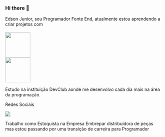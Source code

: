 ### Hi there 👋
 
 Edson Junior, sou Programador Fonte End, atualmente estou aprendendo a criar projetos com
<br>
<br>
 <img width="80px" src="https://img.shields.io/badge/HTML5-E34F26?style=for-the-badge&logo=html5&logoColor=white" />
<br>
 <img width="80px" src="https://img.shields.io/badge/CSS3-1572B6?style=for-the-badge&logo=css3&logoColor=white" />
 
Estudo na instituição DevClub aonde me desenvolvo cada dia mais na área da programação. 


Redes Sociais 

<a href="https://www.linkedin.com/in/edson-junior-2bb72b232/"> <img src="https://img.shields.io/badge/LinkedIn-0077B5?style=for-the-badge&logo=linkedin&logoColor=white" /> </a>
<br>

Trabalho como Estoquista na Empresa Embrepar distribuidora de peças mas estou passando por uma transição de carreira para Programador


